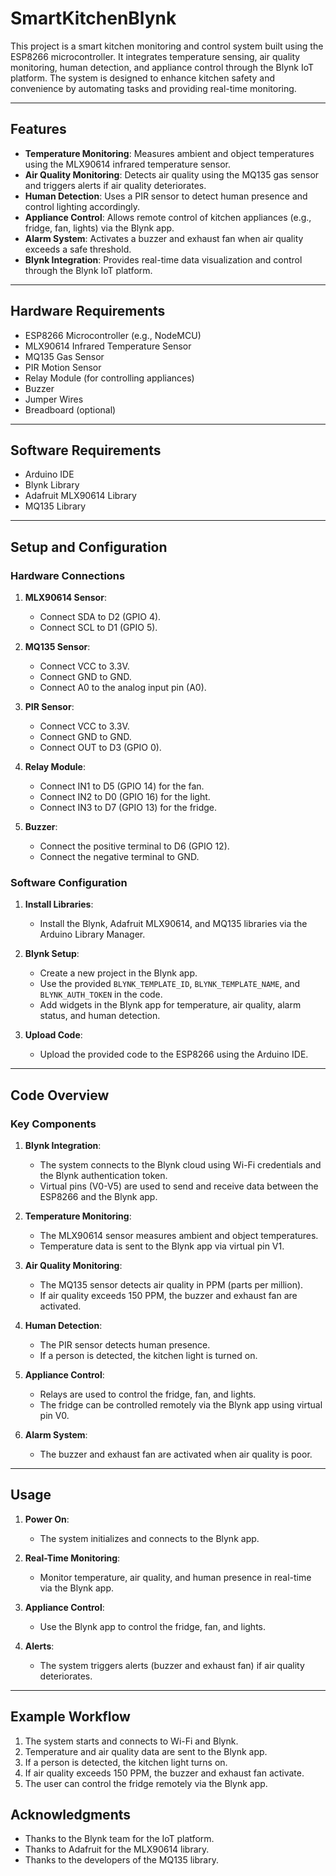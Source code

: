 # SmartKitchenBlynk

This project is a smart kitchen monitoring and control system built using the ESP8266 microcontroller. It integrates temperature sensing, air quality monitoring, human detection, and appliance control through the Blynk IoT platform. The system is designed to enhance kitchen safety and convenience by automating tasks and providing real-time monitoring.

---

## Features

- **Temperature Monitoring**: Measures ambient and object temperatures using the MLX90614 infrared temperature sensor.
- **Air Quality Monitoring**: Detects air quality using the MQ135 gas sensor and triggers alerts if air quality deteriorates.
- **Human Detection**: Uses a PIR sensor to detect human presence and control lighting accordingly.
- **Appliance Control**: Allows remote control of kitchen appliances (e.g., fridge, fan, lights) via the Blynk app.
- **Alarm System**: Activates a buzzer and exhaust fan when air quality exceeds a safe threshold.
- **Blynk Integration**: Provides real-time data visualization and control through the Blynk IoT platform.

---

## Hardware Requirements

- ESP8266 Microcontroller (e.g., NodeMCU)
- MLX90614 Infrared Temperature Sensor
- MQ135 Gas Sensor
- PIR Motion Sensor
- Relay Module (for controlling appliances)
- Buzzer
- Jumper Wires
- Breadboard (optional)

---

## Software Requirements

- Arduino IDE
- Blynk Library
- Adafruit MLX90614 Library
- MQ135 Library

---

## Setup and Configuration

### Hardware Connections

1. **MLX90614 Sensor**:
   - Connect SDA to D2 (GPIO 4).
   - Connect SCL to D1 (GPIO 5).

2. **MQ135 Sensor**:
   - Connect VCC to 3.3V.
   - Connect GND to GND.
   - Connect A0 to the analog input pin (A0).

3. **PIR Sensor**:
   - Connect VCC to 3.3V.
   - Connect GND to GND.
   - Connect OUT to D3 (GPIO 0).

4. **Relay Module**:
   - Connect IN1 to D5 (GPIO 14) for the fan.
   - Connect IN2 to D0 (GPIO 16) for the light.
   - Connect IN3 to D7 (GPIO 13) for the fridge.

5. **Buzzer**:
   - Connect the positive terminal to D6 (GPIO 12).
   - Connect the negative terminal to GND.

### Software Configuration

1. **Install Libraries**:
   - Install the Blynk, Adafruit MLX90614, and MQ135 libraries via the Arduino Library Manager.

2. **Blynk Setup**:
   - Create a new project in the Blynk app.
   - Use the provided `BLYNK_TEMPLATE_ID`, `BLYNK_TEMPLATE_NAME`, and `BLYNK_AUTH_TOKEN` in the code.
   - Add widgets in the Blynk app for temperature, air quality, alarm status, and human detection.

3. **Upload Code**:
   - Upload the provided code to the ESP8266 using the Arduino IDE.

---

## Code Overview

### Key Components

1. **Blynk Integration**:
   - The system connects to the Blynk cloud using Wi-Fi credentials and the Blynk authentication token.
   - Virtual pins (V0-V5) are used to send and receive data between the ESP8266 and the Blynk app.

2. **Temperature Monitoring**:
   - The MLX90614 sensor measures ambient and object temperatures.
   - Temperature data is sent to the Blynk app via virtual pin V1.

3. **Air Quality Monitoring**:
   - The MQ135 sensor detects air quality in PPM (parts per million).
   - If air quality exceeds 150 PPM, the buzzer and exhaust fan are activated.

4. **Human Detection**:
   - The PIR sensor detects human presence.
   - If a person is detected, the kitchen light is turned on.

5. **Appliance Control**:
   - Relays are used to control the fridge, fan, and lights.
   - The fridge can be controlled remotely via the Blynk app using virtual pin V0.

6. **Alarm System**:
   - The buzzer and exhaust fan are activated when air quality is poor.

---

## Usage

1. **Power On**:
   - The system initializes and connects to the Blynk app.

2. **Real-Time Monitoring**:
   - Monitor temperature, air quality, and human presence in real-time via the Blynk app.

3. **Appliance Control**:
   - Use the Blynk app to control the fridge, fan, and lights.

4. **Alerts**:
   - The system triggers alerts (buzzer and exhaust fan) if air quality deteriorates.

---

## Example Workflow

1. The system starts and connects to Wi-Fi and Blynk.
2. Temperature and air quality data are sent to the Blynk app.
3. If a person is detected, the kitchen light turns on.
4. If air quality exceeds 150 PPM, the buzzer and exhaust fan activate.
5. The user can control the fridge remotely via the Blynk app.

## Acknowledgments

- Thanks to the Blynk team for the IoT platform.
- Thanks to Adafruit for the MLX90614 library.
- Thanks to the developers of the MQ135 library.

